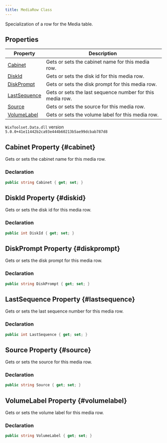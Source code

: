 ```yaml
---
title: MediaRow Class
---
```

Specialization of a row for the Media table.
## Properties
| Property | Description |
| ------ | ----------- |
| [Cabinet](#cabinet) | Gets or sets the cabinet name for this media row. |
| [DiskId](#diskid) | Gets or sets the disk id for this media row. |
| [DiskPrompt](#diskprompt) | Gets or sets the disk prompt for this media row. |
| [LastSequence](#lastsequence) | Gets or sets the last sequence number for this media row. |
| [Source](#source) | Gets or sets the source for this media row. |
| [VolumeLabel](#volumelabel) | Gets or sets the volume label for this media row. |
`WixToolset.Data.dll` version `5.0.0+41e11442b2ca93e444b60213b5ae99dcbab787d8`
## Cabinet Property {#cabinet}
Gets or sets the cabinet name for this media row.
### Declaration
```cs
public string Cabinet { get; set; }
```
## DiskId Property {#diskid}
Gets or sets the disk id for this media row.
### Declaration
```cs
public int DiskId { get; set; }
```
## DiskPrompt Property {#diskprompt}
Gets or sets the disk prompt for this media row.
### Declaration
```cs
public string DiskPrompt { get; set; }
```
## LastSequence Property {#lastsequence}
Gets or sets the last sequence number for this media row.
### Declaration
```cs
public int LastSequence { get; set; }
```
## Source Property {#source}
Gets or sets the source for this media row.
### Declaration
```cs
public string Source { get; set; }
```
## VolumeLabel Property {#volumelabel}
Gets or sets the volume label for this media row.
### Declaration
```cs
public string VolumeLabel { get; set; }
```
